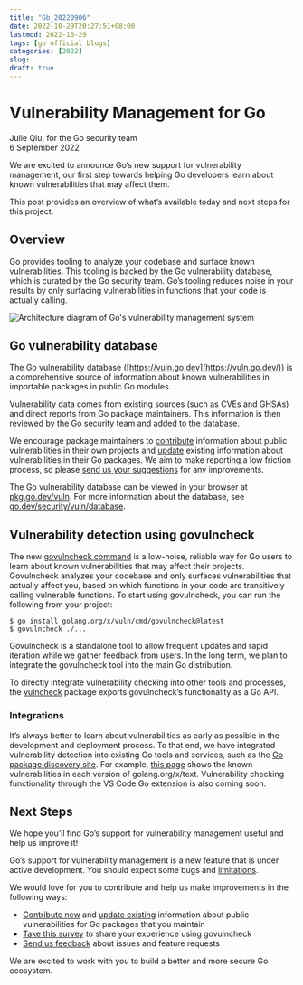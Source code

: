 ```yaml
---
title: "Gb_20220906"
date: 2022-10-29T20:27:51+08:00
lastmod: 2022-10-29
tags: [go official blogs]
categories: [2022]
slug:
draft: true
---
```

# Vulnerability Management for Go

Julie Qiu, for the Go security team  
6 September 2022

We are excited to announce Go’s new support for vulnerability management, our first step towards helping Go developers learn about known vulnerabilities that may affect them.

This post provides an overview of what’s available today and next steps for this project.

## Overview

Go provides tooling to analyze your codebase and surface known vulnerabilities. This tooling is backed by the Go vulnerability database, which is curated by the Go security team. Go’s tooling reduces noise in your results by only surfacing vulnerabilities in functions that your code is actually calling.

![Architecture diagram of Go's vulnerability management system](vuln/architecture.png)

## Go vulnerability database

The Go vulnerability database ([https://vuln.go.dev](https://vuln.go.dev/)) is a comprehensive source of information about known vulnerabilities in importable packages in public Go modules.

Vulnerability data comes from existing sources (such as CVEs and GHSAs) and direct reports from Go package maintainers. This information is then reviewed by the Go security team and added to the database.

We encourage package maintainers to [contribute](https://go.dev/s/vulndb-report-new) information about public vulnerabilities in their own projects and [update](https://go.dev/s/vulndb-report-feedback) existing information about vulnerabilities in their Go packages. We aim to make reporting a low friction process, so please [send us your suggestions](https://golang.org/s/vuln-feedback) for any improvements.

The Go vulnerability database can be viewed in your browser at [pkg.go.dev/vuln](https://pkg.go.dev/vuln). For more information about the database, see [go.dev/security/vuln/database](https://go.dev/security/vuln/database).

## Vulnerability detection using govulncheck

The new [govulncheck command](https://pkg.go.dev/golang.org/x/vuln/cmd/govulncheck) is a low-noise, reliable way for Go users to learn about known vulnerabilities that may affect their projects. Govulncheck analyzes your codebase and only surfaces vulnerabilities that actually affect you, based on which functions in your code are transitively calling vulnerable functions. To start using govulncheck, you can run the following from your project:

```
$ go install golang.org/x/vuln/cmd/govulncheck@latest
$ govulncheck ./...
```

Govulncheck is a standalone tool to allow frequent updates and rapid iteration while we gather feedback from users. In the long term, we plan to integrate the govulncheck tool into the main Go distribution.

To directly integrate vulnerability checking into other tools and processes, the [vulncheck](https://pkg.go.dev/golang.org/x/vuln/vulncheck) package exports govulncheck’s functionality as a Go API.

### Integrations

It’s always better to learn about vulnerabilities as early as possible in the development and deployment process. To that end, we have integrated vulnerability detection into existing Go tools and services, such as the [Go package discovery site](https://pkg.go.dev/). For example, [this page](https://pkg.go.dev/golang.org/x/text?tab=versions) shows the known vulnerabilities in each version of golang.org/x/text. Vulnerability checking functionality through the VS Code Go extension is also coming soon.

## Next Steps

We hope you’ll find Go’s support for vulnerability management useful and help us improve it!

Go’s support for vulnerability management is a new feature that is under active development. You should expect some bugs and [limitations](https://pkg.go.dev/golang.org/x/vuln/cmd/govulncheck#hdr-Limitations).

We would love for you to contribute and help us make improvements in the following ways:

- [Contribute new](https://golang.org/s/vulndb-report-new) and [update existing](https://go.dev/s/vulndb-report-feedback) information about public vulnerabilities for Go packages that you maintain
- [Take this survey](https://golang.org/s/govulncheck-feedback) to share your experience using govulncheck
- [Send us feedback](https://golang.org/s/vuln-feedback) about issues and feature requests

We are excited to work with you to build a better and more secure Go ecosystem.

